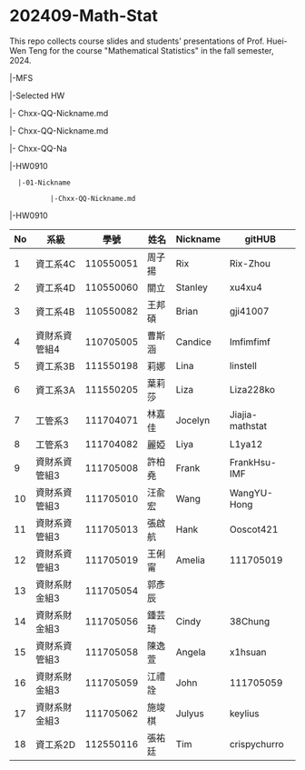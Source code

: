 # 202409-Math-Stat
This repo collects course slides and students' presentations of Prof. Huei-Wen Teng for the course "Mathematical Statistics" in the fall semester, 2024. 

|-MFS

|-Selected HW

|- Chxx-QQ-Nickname.md

|- Chxx-QQ-Nickname.md

|- Chxx-QQ-Na

|-HW0910

      |-01-Nickname
      
              |-Chxx-QQ-Nickname.md
              
|-HW0910


| No  | 系級         | 學號        | 姓名   | Nickname | gitHUB       |
| --- | ------------ | ----------- | ------ | -------- | ------------ |
| 1   | 資工系4C     | 110550051   | 周子揚 | Rix      | Rix-Zhou     |
| 2   | 資工系4D     | 110550060   | 關立   | Stanley  | xu4xu4       |
| 3   | 資工系4B     | 110550082   | 王邦碩 | Brian    | gji41007     |
| 4   | 資財系資管組4| 110705005   | 曹斯涵 | Candice  | Imfimfimf    |
| 5   | 資工系3B     | 111550198   | 莉娜   | Lina     | linstell     |
| 6   | 資工系3A     | 111550205   | 葉莉莎 | Liza     | Liza228ko    |
| 7   | 工管系3      | 111704071   | 林嘉佳 | Jocelyn  | Jiajia-mathstat |
| 8   | 工管系3      | 111704082   | 麗婭   | Liya     | L1ya12       |
| 9   | 資財系資管組3| 111705008   | 許柏堯 | Frank    | FrankHsu-IMF |
| 10  | 資財系資管組3| 111705010   | 汪兪宏 | Wang     | WangYU-Hong  |
| 11  | 資財系資管組3| 111705013   | 張啟航 | Hank     | Ooscot421    |
| 12  | 資財系資管組3| 111705019   | 王俐甯 | Amelia   | 111705019    |
| 13  | 資財系財金組3| 111705054   | 郭彥辰 |          |              |
| 14  | 資財系財金組3| 111705056   | 鍾芸琦 | Cindy    | 38Chung      |
| 15  | 資財系資管組3| 111705058   | 陳逸萱 | Angela   | x1hsuan      |
| 16  | 資財系財金組3| 111705059   | 江禮詮 | John     | 111705059    |
| 17  | 資財系財金組3| 111705062   | 施竣棋 | Julyus   | keylius      |
| 18  | 資工系2D     | 112550116   | 張祐廷 | Tim      | crispychurro |
